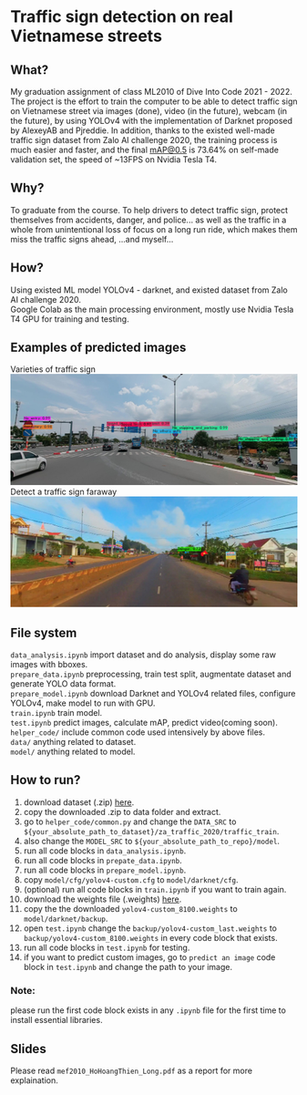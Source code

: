 #  Traffic sign detection on real Vietnamese streets

## What?
My graduation assignment of class ML2010 of Dive Into Code 2021 - 2022. The project is the effort to train the computer to be able to detect traffic sign on Vietnamese street via images (done), video (in the future), webcam (in the future), by using YOLOv4 with the implementation of Darknet proposed by AlexeyAB and Pjreddie. In addition, thanks to the existed well-made traffic sign dataset from Zalo AI challenge 2020, the training process is much easier and faster, and the final mAP@0.5 is 73.64% on self-made validation set, the speed of ~13FPS on Nvidia Tesla T4.

## Why?
To graduate from the course. To help drivers to detect traffic sign, protect themselves from accidents, danger, and police... as well as the traffic in a whole from unintentional loss of focus on a long run ride, which makes them miss the traffic signs ahead, ...and myself...

## How?
Using existed ML model YOLOv4 - darknet, and existed dataset from Zalo AI challenge 2020.  
Google Colab as the main processing environment, mostly use Nvidia Tesla T4 GPU for training and testing.

## Examples of predicted images
Varieties of traffic sign
![1250](https://github.com/goriummaximum/diveintocode-ml/blob/master/grad-ass/examples/1250.jpg)
Detect a traffic sign faraway
![12023](https://github.com/goriummaximum/diveintocode-ml/blob/master/grad-ass/examples/12023.jpg)

## File system
`data_analysis.ipynb` import dataset and do analysis, display some raw images with bboxes.  
`prepare_data.ipynb` preprocessing, train test split, augmentate dataset and generate YOLO data format.  
`prepare_model.ipynb` download Darknet and YOLOv4 related files, configure YOLOv4, make model to run with GPU.  
`train.ipynb` train model.  
`test.ipynb` predict images, calculate mAP, predict video(coming soon).  
`helper_code/` include common code used intensively by above files.  
`data/` anything related to dataset.  
`model/` anything related to model.  

## How to run?
1. download dataset (.zip) [here](https://drive.google.com/file/d/17BFYn077nh9wuhwnErg6GOPKVgPWY9Nx/view?usp=sharing).  
2. copy the downloaded .zip to data folder and extract.  
3. go to `helper_code/common.py` and change the `DATA_SRC` to  `${your_absolute_path_to_dataset}/za_traffic_2020/traffic_train`.    
4. also change the `MODEL_SRC` to `${your_absolute_path_to_repo}/model`.  
5. run all code blocks in `data_analysis.ipynb`.  
6. run all code blocks in `prepate_data.ipynb`.  
8. run all code blocks in `prepare_model.ipynb`.  
9. copy `model/cfg/yolov4-custom.cfg` to `model/darknet/cfg`.  
10. (optional) run all code blocks in `train.ipynb` if you want to train again.  
11. download the weights file (.weights)  [here](https://drive.google.com/file/d/1Ov8lZA5FLlnqZWKfnuiHUVxreLIMh0n3/view?usp=sharing).  
12. copy the the downloaded `yolov4-custom_8100.weights` to `model/darknet/backup`.  
13. open `test.ipynb` change the `backup/yolov4-custom_last.weights` to `backup/yolov4-custom_8100.weights` in every code block that exists.  
14. run all code blocks in `test.ipynb` for testing.  
15. if you want to predict custom images, go to `predict an image` code block in `test.ipynb` and change the path to your image.  
### Note:  
please run the first code block exists in any `.ipynb` file for the first time to install essential libraries.  

## Slides
Please read `mef2010_HoHoangThien_Long.pdf` as a report for more explaination.  


